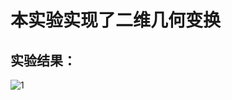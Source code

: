 # 本实验实现了二维几何变换
## 实验结果：
![1](https://user-images.githubusercontent.com/102289246/174817660-41cb8205-4c73-45f6-b885-b996e2139137.png)
